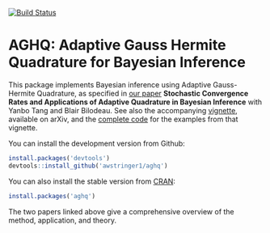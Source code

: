 [![Build Status](https://travis-ci.com/awstringer1/aghq.svg?branch=master)](https://travis-ci.com/awstringer1/aghq)

# AGHQ: Adaptive Gauss Hermite Quadrature for Bayesian Inference

This package implements Bayesian inference using Adaptive Gauss-Hermite Quadrature, as specified in [our paper](https://arxiv.org/abs/2102.06801) **Stochastic Convergence Rates and Applications of Adaptive Quadrature in Bayesian Inference** with Yanbo Tang and Blair Bilodeau. See also the accompanying [vignette](https://arxiv.org/abs/2101.04468), available on arXiv, and the [complete code](https://github.com/awstringer1/aghq-software-paper-code) for the examples from that vignette.

You can install the development version from Github:

```R
install.packages('devtools')
devtools::install_github('awstringer1/aghq')
```

You can also install the stable version from [CRAN](https://CRAN.R-project.org/package=aghq):

```R
install.packages('aghq')
```

The two papers linked above give a comprehensive overview of the method, application, and theory.
